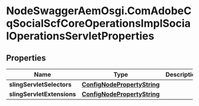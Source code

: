 # NodeSwaggerAemOsgi.ComAdobeCqSocialScfCoreOperationsImplSocialOperationsServletProperties

## Properties
Name | Type | Description | Notes
------------ | ------------- | ------------- | -------------
**slingServletSelectors** | [**ConfigNodePropertyString**](ConfigNodePropertyString.md) |  | [optional] 
**slingServletExtensions** | [**ConfigNodePropertyString**](ConfigNodePropertyString.md) |  | [optional] 


